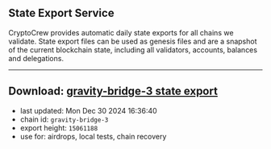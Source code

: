 ## State Export Service
CryptoCrew provides automatic daily state exports for all chains we validate. State export files can be used as genesis files and are a snapshot of the current blockchain state, including all validators, accounts, balances and delegations.

---
**Download: [gravity-bridge-3 state export](https://dl-eu2.ccvalidators.com/SERVICE/gravitybridge/gravity-bridge-3_export_15061188.json)**
---

- last updated: Mon Dec 30 2024 16:36:40
- chain id: `gravity-bridge-3`
- export height: `15061188`
- use for: airdrops, local tests, chain recovery
